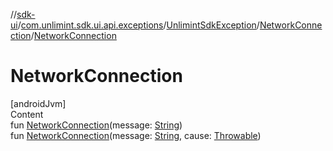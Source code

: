 //[sdk-ui](../../../../index.md)/[com.unlimint.sdk.ui.api.exceptions](../../index.md)/[UnlimintSdkException](../index.md)/[NetworkConnection](index.md)/[NetworkConnection](-network-connection.md)



# NetworkConnection  
[androidJvm]  
Content  
fun [NetworkConnection](-network-connection.md)(message: [String](https://kotlinlang.org/api/latest/jvm/stdlib/kotlin/-string/index.html))  
fun [NetworkConnection](-network-connection.md)(message: [String](https://kotlinlang.org/api/latest/jvm/stdlib/kotlin/-string/index.html), cause: [Throwable](https://kotlinlang.org/api/latest/jvm/stdlib/kotlin/-throwable/index.html))  



